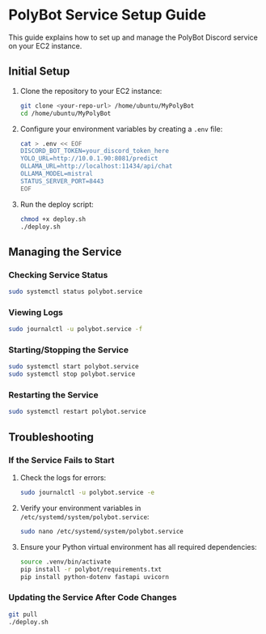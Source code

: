 # PolyBot Service Setup Guide

This guide explains how to set up and manage the PolyBot Discord service on your EC2 instance.

## Initial Setup

1. Clone the repository to your EC2 instance:
   ```bash
   git clone <your-repo-url> /home/ubuntu/MyPolyBot
   cd /home/ubuntu/MyPolyBot
   ```

2. Configure your environment variables by creating a `.env` file:
   ```bash
   cat > .env << EOF
   DISCORD_BOT_TOKEN=your_discord_token_here
   YOLO_URL=http://10.0.1.90:8081/predict
   OLLAMA_URL=http://localhost:11434/api/chat
   OLLAMA_MODEL=mistral
   STATUS_SERVER_PORT=8443
   EOF
   ```

3. Run the deploy script:
   ```bash
   chmod +x deploy.sh
   ./deploy.sh
   ```

## Managing the Service

### Checking Service Status
```bash
sudo systemctl status polybot.service
```

### Viewing Logs
```bash
sudo journalctl -u polybot.service -f
```

### Starting/Stopping the Service
```bash
sudo systemctl start polybot.service
sudo systemctl stop polybot.service
```

### Restarting the Service
```bash
sudo systemctl restart polybot.service
```

## Troubleshooting

### If the Service Fails to Start
1. Check the logs for errors:
   ```bash
   sudo journalctl -u polybot.service -e
   ```

2. Verify your environment variables in `/etc/systemd/system/polybot.service`:
   ```bash
   sudo nano /etc/systemd/system/polybot.service
   ```
   
3. Ensure your Python virtual environment has all required dependencies:
   ```bash
   source .venv/bin/activate
   pip install -r polybot/requirements.txt
   pip install python-dotenv fastapi uvicorn
   ```

### Updating the Service After Code Changes
```bash
git pull
./deploy.sh
``` 